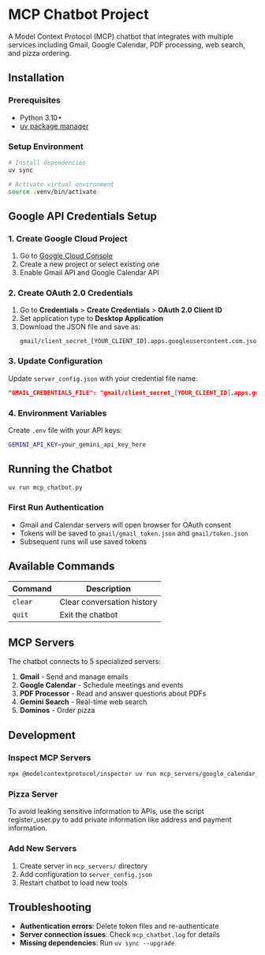 # MCP Chatbot Project

A Model Context Protocol (MCP) chatbot that integrates with multiple services including Gmail, Google Calendar, PDF processing, web search, and pizza ordering.

## Installation

### Prerequisites
- Python 3.10+
- [uv package manager](https://github.com/astral-sh/uv)

### Setup Environment
```bash
# Install dependencies
uv sync

# Activate virtual environment
source .venv/bin/activate
```

## Google API Credentials Setup

### 1. Create Google Cloud Project
1. Go to [Google Cloud Console](https://console.cloud.google.com/)
2. Create a new project or select existing one
3. Enable Gmail API and Google Calendar API

### 2. Create OAuth 2.0 Credentials
1. Go to **Credentials** > **Create Credentials** > **OAuth 2.0 Client ID**
2. Set application type to **Desktop Application**
3. Download the JSON file and save as:
   ```
   gmail/client_secret_[YOUR_CLIENT_ID].apps.googleusercontent.com.json
   ```

### 3. Update Configuration
Update `server_config.json` with your credential file name:
```json
"GMAIL_CREDENTIALS_FILE": "gmail/client_secret_[YOUR_CLIENT_ID].apps.googleusercontent.com.json"
```

### 4. Environment Variables
Create `.env` file with your API keys:
```bash
GEMINI_API_KEY=your_gemini_api_key_here
```

## Running the Chatbot

```bash
uv run mcp_chatbot.py
```

### First Run Authentication
- Gmail and Calendar servers will open browser for OAuth consent
- Tokens will be saved to `gmail/gmail_token.json` and `gmail/token.json`
- Subsequent runs will use saved tokens

## Available Commands

| Command | Description |
|---------|-------------|
| `clear` | Clear conversation history |
| `quit`  | Exit the chatbot |

## MCP Servers

The chatbot connects to 5 specialized servers:

1. **Gmail** - Send and manage emails
2. **Google Calendar** - Schedule meetings and events  
3. **PDF Processor** - Read and answer questions about PDFs
4. **Gemini Search** - Real-time web search
5. **Dominos** - Order pizza

## Development

### Inspect MCP Servers
```bash
npx @modelcontextprotocol/inspector uv run mcp_servers/google_calendar_server.py
```

### Pizza Server

To avoid leaking sensitive information to APIs, use the script register_user.py to add private information like address and payment information. 

### Add New Servers
1. Create server in `mcp_servers/` directory
2. Add configuration to `server_config.json`
3. Restart chatbot to load new tools

## Troubleshooting

- **Authentication errors**: Delete token files and re-authenticate
- **Server connection issues**: Check `mcp_chatbot.log` for details
- **Missing dependencies**: Run `uv sync --upgrade`